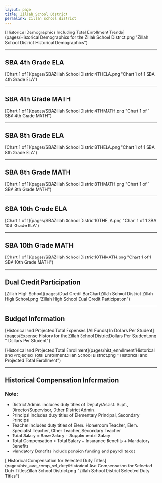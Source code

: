 ```yaml
---
layout: page
title: Zillah School District
permalink: zillah school district
---
```



[Historical Demographics Including Total Enrollment Trends](pages/Historical Demographics for the Zillah School District.png "Zillah School District Historical Demographics")

___

## SBA 4th Grade ELA

[Chart 1 of 1](pages/SBAZillah School District4THELA.png "Chart 1 of 1 SBA 4th Grade ELA")


___

## SBA 4th Grade MATH

[Chart 1 of 1](pages/SBAZillah School District4THMATH.png "Chart 1 of 1 SBA 4th Grade MATH")


___

## SBA 8th Grade ELA

[Chart 1 of 1](pages/SBAZillah School District8THELA.png "Chart 1 of 1 SBA 8th Grade ELA")


___

## SBA 8th Grade MATH

[Chart 1 of 1](pages/SBAZillah School District8THMATH.png "Chart 1 of 1 SBA 8th Grade MATH")


___

## SBA 10th Grade ELA

[Chart 1 of 1](pages/SBAZillah School District10THELA.png "Chart 1 of 1 SBA 10th Grade ELA")


___

## SBA 10th Grade MATH

[Chart 1 of 1](pages/SBAZillah School District10THMATH.png "Chart 1 of 1 SBA 10th Grade MATH")


___

## Dual Credit Participation

[Zillah High School](pages/Dual Credit BarChartZillah School District Zillah High School.png "Zillah High School Dual Credit Participation")


___

## Budget Information

[Historical and Projected Total Expenses (All Funds) In Dollars Per Student](pages/Expense History for the Zillah School DistrictDollars Per Student.png " Dollars Per Student")

[Historical and Projected Total Enrollment](pages/hist_enrollment/Historical and Projected Total EnrollmentZillah School District.png " Historical and Projected Total Enrollment")


___

## Historical Compensation Information
### Note:
- District Admin. includes duty titles of Deputy/Assist. Supt., Director/Supervisor, Other District Admin.
- Principal includes duty titles of Elementary Principal, Secondary Principal
- Teacher includes duty titles of Elem. Homeroom Teacher, Elem. Specialist Teacher, Other Teacher, Secondary Teacher
- Total Salary = Base Salary + Supplemental Salary
- Total Compensation = Total Salary + Insurance Benefits + Mandatory Benefits
- Mandatory Benefits include pension funding and payroll taxes

[ Historical Compensation for Selected Duty Titles](pages/hist_ave_comp_sel_duty/Historical Ave Compensation for Selected Duty TitlesZillah School District.png "Zillah School District Selected Duty Titles")

